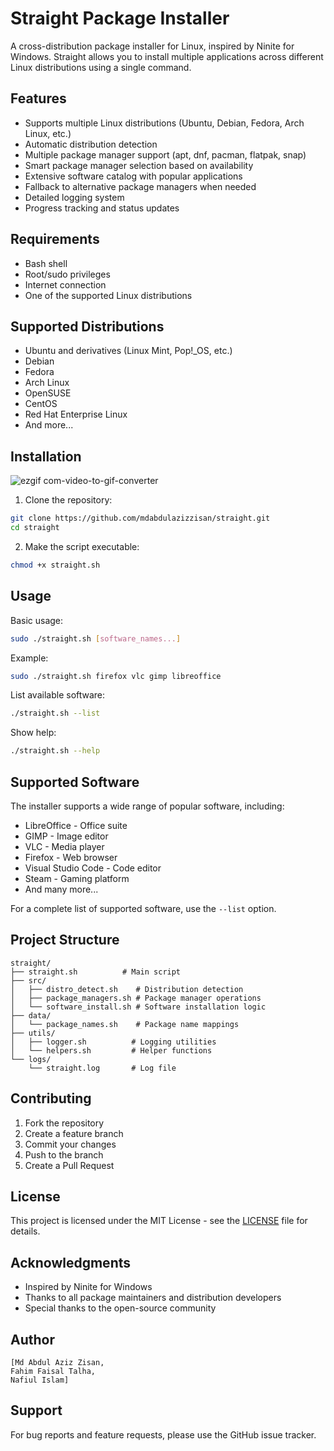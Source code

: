 # Straight Package Installer

A cross-distribution package installer for Linux, inspired by Ninite for Windows. Straight allows you to install multiple applications across different Linux distributions using a single command.

## Features

- Supports multiple Linux distributions (Ubuntu, Debian, Fedora, Arch Linux, etc.)
- Automatic distribution detection
- Multiple package manager support (apt, dnf, pacman, flatpak, snap)
- Smart package manager selection based on availability
- Extensive software catalog with popular applications
- Fallback to alternative package managers when needed
- Detailed logging system
- Progress tracking and status updates

## Requirements

- Bash shell
- Root/sudo privileges
- Internet connection
- One of the supported Linux distributions

## Supported Distributions

- Ubuntu and derivatives (Linux Mint, Pop!_OS, etc.)
- Debian
- Fedora
- Arch Linux
- OpenSUSE
- CentOS
- Red Hat Enterprise Linux
- And more...

## Installation
![ezgif com-video-to-gif-converter](https://github.com/user-attachments/assets/a680979b-c440-4b95-a45a-c5dc83a21b7c)

1. Clone the repository:
```bash
git clone https://github.com/mdabdulazizzisan/straight.git
cd straight
```

2. Make the script executable:
```bash
chmod +x straight.sh
```

## Usage

Basic usage:
```bash
sudo ./straight.sh [software_names...]
```

Example:
```bash
sudo ./straight.sh firefox vlc gimp libreoffice
```

List available software:
```bash
./straight.sh --list
```

Show help:
```bash
./straight.sh --help
```

## Supported Software

The installer supports a wide range of popular software, including:

- LibreOffice - Office suite
- GIMP - Image editor
- VLC - Media player
- Firefox - Web browser
- Visual Studio Code - Code editor
- Steam - Gaming platform
- And many more...

For a complete list of supported software, use the `--list` option.

## Project Structure

```
straight/
├── straight.sh          # Main script
├── src/
│   ├── distro_detect.sh    # Distribution detection
│   ├── package_managers.sh # Package manager operations
│   └── software_install.sh # Software installation logic
├── data/
│   └── package_names.sh    # Package name mappings
├── utils/
│   ├── logger.sh          # Logging utilities
│   └── helpers.sh         # Helper functions
└── logs/
    └── straight.log       # Log file
```

## Contributing

1. Fork the repository
2. Create a feature branch
3. Commit your changes
4. Push to the branch
5. Create a Pull Request

## License

This project is licensed under the MIT License - see the [LICENSE](https://github.com/mdabdulazizzisan/straight/blob/main/LICENSE) file for details.

## Acknowledgments

- Inspired by Ninite for Windows
- Thanks to all package maintainers and distribution developers
- Special thanks to the open-source community

## Author
```
[Md Abdul Aziz Zisan,
Fahim Faisal Talha,
Nafiul Islam]
```
## Support

For bug reports and feature requests, please use the GitHub issue tracker. 
